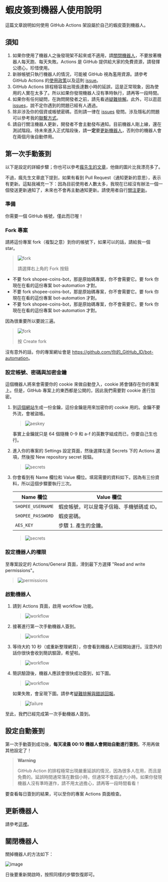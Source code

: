 # 蝦皮簽到機器人使用說明

這篇文章說明如何使用 GitHub Actions 架設屬於自己的蝦皮簽到機器人。

## 須知

1. 如果你使用了機器人之後發現架不起來或不適用，請[關閉機器人](#關閉機器人)，不要放著機器人每天跑、每天失敗。Actions 是 GitHub 提供給大家的免費資源，請發揮公德心，珍惜使用。
2. 新辦帳號只執行機器人的情況，可能被 GitHub 視為濫用資源。請參考 GitHub Actions 的[使用政策](https://docs.github.com/en/site-policy/github-terms/github-terms-for-additional-products-and-features#actions)以及這則 [issue](https://github.com/wdzeng/bot-automation/issues/19)。
3. GitHub Actions 排程極容易出現長達數小時的延誤，這是正常現象，因為使用的人實在太多了。所以如果你發現機器人沒有準時執行，請再等一段時間。
4. 如果你有任何疑問，在詢問開發者之前，請先看過[疑難排解](shopee-issues.md)。此外，可以逛逛 [issues](https://github.com/wdzeng/bot-automation/issues?q=)，說不定你遇到的問題已經有人遇過。
5. 除非涉及你的個資或帳號密碼，否則請一律在 [issues](https://github.com/wdzeng/bot-automation/issues?q=) 發問。涉及隱私的問題可以參考我的[聯繫方式](../README.md#聯繫開發者)。
6. 請自行關注機器人更新，開發者不會主動發布通知。目前機器人剛上線，還在測試階段。待未來進入正式階段後，請**一定**要[更新機器人](#更新)，否則你的機器人會在兩個月後自動停用。

## 第一次手動簽到

以下是設定的詳細步驟；你也可以參考[瘋先生的文章](https://mrmad.com.tw/shopee-automatic-sign-in-robot)，他做的圖片比我漂亮多了。

不過，瘋先生文章底下提到，如果有看到 Pull Request（通知更新的意思），表示有更新。這點我補充一下：因為目前使用者人數太多，我現在已經沒有辦法一個一個發送更新通知了，未來也不會再主動通知更新。請使用者自行[關注更新](https://github.com/wdzeng/bot-automation#%E6%9B%B4%E6%96%B0)。

### 準備

你需要一個 GitHub 帳號，僅此而已喔！

### Fork 專案

請將這份專案 fork（複製之意）到你的帳號下，如果可以的話，請給我一個 star。

> ![fork](../img/fork-1.png?)
>
> 請選擇右上角的 Fork 按鈕

- 不要 fork shopee-coins-bot，那是原始碼專案，你不會需要它。要 fork 你現在在看的這份專案 bot-automation 才對。
- 不要 fork shopee-coins-bot，那是原始碼專案，你不會需要它。要 fork 你現在在看的這份專案 bot-automation 才對。
- 不要 fork shopee-coins-bot，那是原始碼專案，你不會需要它。要 fork 你現在在看的這份專案 bot-automation 才對。

因為很重要所以要說三遍。

> ![fork](../img/fork-2.png)
>
> 按 Create fork

沒有意外的話，你的專案網址會是 <span>https://github.com/你的_GitHub_ID/bot-automation</span>。

### 設定帳號、密碼與加密金鑰

這個機器人將來會需要你的 cookie 來做自動登入，cookie 將會儲存在你的專案上。但是，GitHub 專案上的東西都是公開的，因此我們需要對 cookie 進行加密。

1. 到[這個網站](https://freeaeskey.xyz/)生成一份金鑰，這份金鑰是用來加密你的 cookie 用的。金鑰不要外流，會被盜帳。

    > ![aeskey](../ing/../img/aeskey.png)

    事實上金鑰就只是 64 個隨機 0-9 和 a-f 的英數字組成而已，你要自己生也行。

2. 進入你的專案的 Settings 設定頁面，然後選擇左邊 Secrets 下的 Actions 選項，然後按 New repository secret 按鈕。

    > ![secrets](../img/secrets-1.png)

3. 你會看到有 Name 欄位和 Value 欄位。填寫需要的資料如下。因為有三份資料，所以這個步驟要執行三次。

    | Name 欄位 | Value 欄位 |
    | ------ | ----- |
    | `SHOPEE_USERNAME` | 蝦皮帳號，可以是電子信箱、手機號碼或 ID。 |
    | `SHOPEE_PASSWORD` | 蝦皮密碼。 |
    | `AES_KEY` | 步驟 1. 產生的金鑰。 |

    > ![secrets](../img/secrets-2.png)

### 設定機器人的權限

至專案設定的 Actions/General 頁面，滑到最下方選擇 "Read and write permissions"。

   > ![permissions](../img/permissions.png)

### 啟動機器人

1. 請到 Actions 頁面，啟用 workflow 功能。

    > ![workflow](../img/workflow-0.png)

2. 接著進行第一次手動機器人簽到。

    > ![workflow](../img/workflow-1.png)

3. 等待大約 10 秒（或重新整理網頁），你會看到機器人已經開始運行。沒意外的話你很快會收到簡訊驗證，希望啦。

    > ![workflow](../img/workflow-2.png)

4. 簡訊驗證後，機器人應該會很快成功簽到，如下圖。

    > ![workflow](../img/workflow-3.png)

   如果失敗，會呈現下圖。請參考[疑難排解與錯誤回報](shopee-issues.md)。

   > ![failure](../img/workflow-failure.png)

至此，我們已經完成第一次手動機器人簽到。

## 設定自動簽到

第一次手動簽到成功後，**每天凌晨 00:10 機器人會開始自動進行簽到**。不用再做其他設定了！

> **Warning**
>
> GitHub Action 的排程極常出現嚴重延誤的情況，因為很多人在用，而且是免費的。延誤時間通常落在數個小時，但通常不會超過六小時。如果你發現機器人沒有準時運作，請不用太過擔心，請再等一段時間看看！

要查看每日簽到的結果，可以至你的專案 Actions 頁面檢查。

## 更新機器人

請參考[這裡](../README.md#更新)。

## 關閉機器人

關掉機器人的方法如下：

![image](https://user-images.githubusercontent.com/39057640/174524326-38884663-dd1d-4805-a5b3-f45f5c6491da.png)

日後要重新開啟時，按照同樣的步驟恢復即可。
